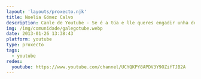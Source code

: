 ```yaml
---
layout: 'layouts/proxecto.njk'
title: Noelia Gómez Calvo
description: Canle de Youtube - Se é a túa e lle queres engadir unha descripción e etiquetas, ponte en contacto con nós.
img: /img/comunidade/galegotube.webp
date: 2013-01-26 13:38:43
platform: youtube
type: proxecto
tags:
  - youtube
redes:
  youtube: https://www.youtube.com/channel/UCYQKPY8APDV3Y9OZifTJB2A
---
```


